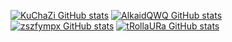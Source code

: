 [![KuChaZi GitHub stats](https://github-readme-stats.vercel.app/api?username=KCZJ1145&show=reviews,discussions_started,discussions_answered,prs_merged,prs_merged_percentage)](https://github.com/KCZJ1145)
[![AlkaidQWQ GitHub stats](https://github-readme-stats.vercel.app/api?username=AlkaidQWQ&show=reviews,discussions_started,discussions_answered,prs_merged,prs_merged_percentage)](https://github.com/AlkaidQWQ)
[![zszfympx GitHub stats](https://github-readme-stats.vercel.app/api?username=zszfympx&show=reviews,discussions_started,discussions_answered,prs_merged,prs_merged_percentage)](https://github.com/zszfympx)
[![tRollaURa GitHub stats](https://github-readme-stats.vercel.app/api?username=tRollaURa&show=reviews,discussions_started,discussions_answered,prs_merged,prs_merged_percentage)](https://github.com/tRollaURa)
